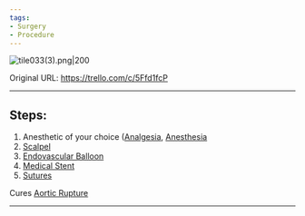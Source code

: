 ```yaml
---
tags:
- Surgery
- Procedure
---
```


![tile033(3).png\|200](/Procedures/Aortic%20Rupture%20Surgery%20-%20Attachments/6718845db30472d958dd7be1.png)

Original URL: https://trello.com/c/5Ffd1fcP

---

## Steps:

1.  Anesthetic of your choice ([Analgesia](../Torso/Analgesia.md), [Anesthesia](../Torso/Anesthesia.md)
2.  [Scalpel](../Items/Scalpel.md)
3. [Endovascular Balloon](../Items/Endovascular%20Balloon.md)
4. [Medical Stent](../Items/Medical%20Stent.md)
5. [Sutures](../Items/Sutures.md)

Cures [Aortic Rupture](../Torso/Aortic%20Rupture.md)

---

